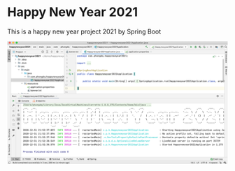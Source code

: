 # Happy New Year 2021
This is a happy new year project 2021 by Spring Boot

![](ScreenShot/ScreenShot.png)
